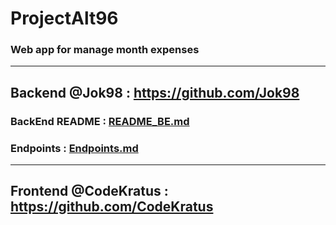 # ProjectAlt96
### Web app for manage month expenses
---
## Backend @Jok98 : https://github.com/Jok98
### BackEnd README : [README_BE.md](https://github.com/Jok98/ProjectAlt96/blob/master/Backend/README_BE.md)
### Endpoints : [Endpoints.md](https://github.com/Jok98/ProjectAlt96/blob/master/Backend/endpoint.md)
---
## Frontend @CodeKratus : https://github.com/CodeKratus
